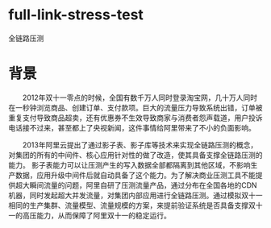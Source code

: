 # full-link-stress-test
全链路压测

# 背景

　　2012年双十一零点的时候，全国有数千万人同时登录淘宝网，几十万人同时在一秒钟浏览商品、创建订单、支付款项。巨大的流量压力导致系统出错，订单被重复支付导致商品超卖，还有优惠券不生效导致商家与消费者怨声载道，用户投诉电话接不过来，甚至都上了央视新闻，这件事情给阿里带来了不小的负面影响。

　　2013年阿里云提出了通过影子表、影子库等技术来实现全链路压测的概念，对集团的所有的中间件、核心应用针对性的做了改造，使其具备支撑全链路压测的能力。 影子表能力可以让压测产生的写入数据全部都隔离到其他区域，不影响生产数据，应用升级中间件后就自动具备了这个能力。为了解决商业压测工具不能提供超大瞬间流量的问题，阿里自研了压测流量产品，通过分布在全国各地的CDN机器，同时发起超大并发流量，对集团内部应用进行全链路压测。通过模拟双十一相同的生产集群、流量模型、流量规模的方案，来提前验证系统是否具备支撑双十一的高压能力，从而保障了阿里双十一的稳定运行。
  
  
